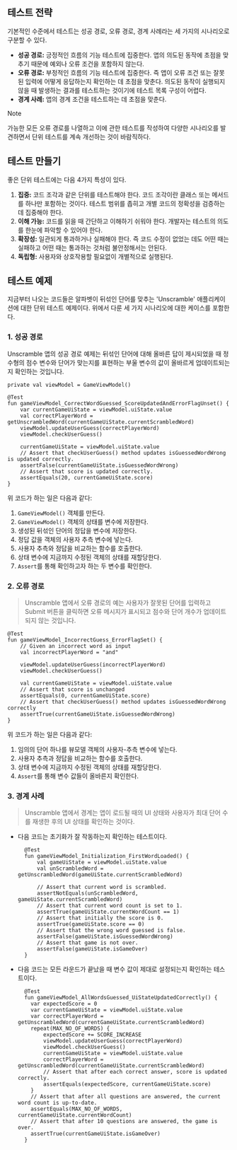 ## 테스트 전략

기본적인 수준에서 테스트는 성공 경로, 오류 경로, 경계 사례라는 세 가지의 시나리오로 구분할 수 있다.

- **성공 경로:** 긍정적인 흐름의 기능 테스트에 집중한다. 앱의 의도된 동작에 초점을 맞추기 때문에
예외나 오류 조건을 포함하지 않는다. 
- **오류 경로:** 부정적인 흐름의 기능 테스트에 집중한다. 즉 앱이 오류 조건 또는 잘못된 입력에 어떻게
응답하는지 확인하는 데 초점을 맞춘다. 의도된 동작이 실행되지 않을 때 발생하는 결과를 테스트하는 것이기에 
테스트 목록 구성이 어렵다.
- **경계 사례:** 앱의 경계 조건을 테스트하는 데 초점을 맞춘다.

>[!NOTE]
> 가능한 모든 오류 경로를 나열하고 이에 관한 테스트를 작성하여 다양한 시나리오를 발견하면서 단위 테스트를 계속
개선하는 것이 바람직하다.

## 테스트 만들기

좋은 단위 테스트에는 다음 4가지 특성이 있다.

1. **집중:** 코드 조각과 같은 단위를 테스트해야 한다. 코드 조각이란 클래스 또는 메서드를 하나만 포함하는 것이다. 
테스트 범위를 좁히고 개별 코드의 정확성을 검증하는 데 집중해야 한다.
2. **이해 가능:** 코드를 읽을 때 간단하고 이해하기 쉬워야 한다. 개발자는 테스트의 의도를 한눈에 파악할 수 있어야 한다.
3. **확장성:** 일관되게 통과하거나 실패해야 한다. 즉 코드 수정이 없었는 데도 어떤 때는 실패하고 어떤 때는 
통과하는 것처럼 불안정해서는 안된다.
4. **독립형:** 사용자와 상호작용할 필요없이 개별적으로 실행된다.

## 테스트 예제

지금부터 나오는 코드들은 알파벳이 뒤섞인 단어를 맞추는 'Unscramble' 애플리케이션에 대한 단위 테스트 예제이다. 
위에서 다룬 세 가지 시나리오에 대한 케이스를 포함한다.

### 1. 성공 경로

Unscramble 앱의 성공 경로 예제는 뒤섞인 단어에 대해 올바른 답이 제시되었을 때
정수형의 점수 변수와 단어가 맞는지를 표현하는 부울 변수의 값이 올바르게 업데이트되는지 확인하는 것입니다.

```
private val viewModel = GameViewModel()

@Test
fun gameViewModel_CorrectWordGuessed_ScoreUpdatedAndErrorFlagUnset() {
    var currentGameUiState = viewModel.uiState.value
    val correctPlayerWord = getUnscrambledWord(currentGameUiState.currentScrambledWord)
    viewModel.updateUserGuess(correctPlayerWord)
    viewModel.checkUserGuess()

    currentGameUiState = viewModel.uiState.value
    // Assert that checkUserGuess() method updates isGuessedWordWrong is updated correctly.
    assertFalse(currentGameUiState.isGuessedWordWrong)
    // Assert that score is updated correctly.
    assertEquals(20, currentGameUiState.score)
}
```
위 코드가 하는 일은 다음과 같다:
1. `GameViewModel()` 객체를 만든다.
2. `GameViewModel()` 객체의 상태를 변수에 저장한다.
3. 생성된 뒤섞인 단어의 정답을 변수에 저장한다.
4. 정답 값을 객체의 사용자 추측 변수에 넣는다.
5. 사용자 추측와 정답을 비교하는 함수를 호출한다.
6. 상태 변수에 지금까지 수정된 객체의 상태를 재할당한다.
7. `Assert`를 통해 확인하고자 하는 두 변수를 확인한다.

### 2. 오류 경로
> Unscramble 앱에서 오류 경로의 예는 사용자가 잘못된 단어를 입력하고 Submit 버튼을 클릭하면 
> 오류 메시지가 표시되고 점수와 단어 개수가 업데이트되지 않는 것입니다.

```
@Test
fun gameViewModel_IncorrectGuess_ErrorFlagSet() {
    // Given an incorrect word as input
    val incorrectPlayerWord = "and"

    viewModel.updateUserGuess(incorrectPlayerWord)
    viewModel.checkUserGuess()

    val currentGameUiState = viewModel.uiState.value
    // Assert that score is unchanged
    assertEquals(0, currentGameUiState.score)
    // Assert that checkUserGuess() method updates isGuessedWordWrong correctly
    assertTrue(currentGameUiState.isGuessedWordWrong)
}
```

위 코드가 하는 일은 다음과 같다:
1. 임의의 단어 하나를 뷰모델 객체의 사용자-추측 변수에 넣는다.
2. 사용자 추측과 정답을 비교하는 함수를 호출한다.
3. 상태 변수에 지금까지 수정된 객체의 상태를 재할당한다.
4. `Assert`를 통해 변수 값들이 올바른지 확인한다.

### 3. 경계 사례
> Unscramble 앱에서 경계는 앱이 로드될 때의 UI 상태와 사용자가 최대 단어 수를 
> 재생한 후의 UI 상태를 확인하는 것이다.

- 다음 코드는 초기화가 잘 작동하는지 확인하는 테스트이다.
    
  ```
    @Test
    fun gameViewModel_Initialization_FirstWordLoaded() {
        val gameUiState = viewModel.uiState.value
        val unScrambledWord = getUnscrambledWord(gameUiState.currentScrambledWord)

        // Assert that current word is scrambled.
        assertNotEquals(unScrambledWord, gameUiState.currentScrambledWord)
        // Assert that current word count is set to 1.
        assertTrue(gameUiState.currentWordCount == 1)
        // Assert that initially the score is 0.
        assertTrue(gameUiState.score == 0)
        // Assert that the wrong word guessed is false.
        assertFalse(gameUiState.isGuessedWordWrong)
        // Assert that game is not over.
        assertFalse(gameUiState.isGameOver)
    }
    ```


- 다음 코드는 모든 라운드가 끝났을 때 변수 값이 제대로 설정되는지 확인하는 테스트이다.
        
    ```
      @Test
      fun gameViewModel_AllWordsGuessed_UiStateUpdatedCorrectly() {
        var expectedScore = 0
        var currentGameUiState = viewModel.uiState.value
        var correctPlayerWord = getUnscrambledWord(currentGameUiState.currentScrambledWord)
        repeat(MAX_NO_OF_WORDS) {
            expectedScore += SCORE_INCREASE
            viewModel.updateUserGuess(correctPlayerWord)
            viewModel.checkUserGuess()
            currentGameUiState = viewModel.uiState.value
            correctPlayerWord = getUnscrambledWord(currentGameUiState.currentScrambledWord)
            // Assert that after each correct answer, score is updated correctly.
            assertEquals(expectedScore, currentGameUiState.score)
        }
        // Assert that after all questions are answered, the current word count is up-to-date.
        assertEquals(MAX_NO_OF_WORDS, currentGameUiState.currentWordCount)
        // Assert that after 10 questions are answered, the game is over.
        assertTrue(currentGameUiState.isGameOver)
      }
    ```